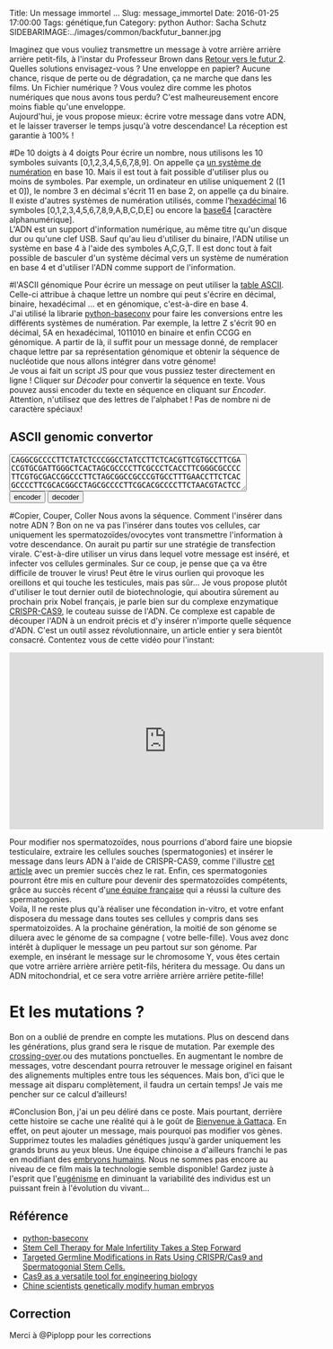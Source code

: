 Title: Un message immortel ...
Slug: message_immortel
Date: 2016-01-25 17:00:00
Tags: génétique,fun
Category: python
Author: Sacha Schutz
SIDEBARIMAGE:../images/common/backfutur_banner.jpg

Imaginez que vous vouliez transmettre un message à votre arrière arrière arrière petit-fils, à l'instar du Professeur Brown dans [Retour vers le futur 2](https://fr.wikipedia.org/wiki/Retour_vers_le_futur_2). Quelles solutions envisagez-vous ? Une enveloppe en papier? Aucune chance, risque de perte ou de dégradation, ça ne marche que dans les films.
Un Fichier numérique ? Vous voulez dire comme les photos numériques que nous avons tous perdu? C'est malheureusement encore moins fiable qu'une enveloppe.    
Aujourd'hui, je vous propose mieux: écrire votre message dans votre ADN, et le laisser traverser le temps jusqu'à votre descendance! La réception est garantie à 100% !

#De 10 doigts à 4 doigts
Pour écrire un nombre, nous utilisons les 10 symboles suivants [0,1,2,3,4,5,6,7,8,9]. On appelle ça [un système de numération](https://fr.wikipedia.org/wiki/Syst%C3%A8me_de_num%C3%A9ration) en base 10. Mais il est tout à fait possible d'utiliser plus ou moins de symboles. Par exemple, un ordinateur en utilise uniquement 2 ([1 et 0]), le nombre 3 en décimal s'écrit 11 en base 2, on appelle ça du binaire. Il existe d'autres systèmes de numération utilisés, comme l’[hexadécimal](https://fr.wikipedia.org/wiki/Syst%C3%A8me_hexad%C3%A9cimal) 16 symboles [0,1,2,3,4,5,6,7,8,9,A,B,C,D,E] ou encore la [base64](https://fr.wikipedia.org/wiki/Base64) [caractère alphanumérique].   
L'ADN est un support d'information numérique, au même titre qu'un disque dur ou qu'une clef USB. Sauf qu'au lieu d'utiliser du binaire, l'ADN utilise un système en base 4 à l'aide des symboles A,C,G,T. Il est donc tout à fait possible de basculer d'un système décimal vers un système de numération en base 4 et d'utiliser l'ADN comme support de l'information.

#l'ASCII génomique
Pour écrire un message on peut utiliser la [table ASCII](https://fr.wikipedia.org/wiki/American_Standard_Code_for_Information_Interchange#Table_des_128_caract.C3.A8res_ASCII). Celle-ci attribue à chaque lettre un nombre qui peut s'écrire en décimal, binaire, hexadécimal ... et en génomique, c'est-à-dire en base 4.   
J'ai utilisé la librarie [python-baseconv](https://pypi.python.org/pypi/python-baseconv/1.1.3) pour faire les conversions entre les différents systèmes de numération. Par exemple, la lettre Z s'écrit 90 en décimal, 5A en hexadécimal, 1011010 en binaire et enfin CCGG en génomique.
A partir de là, il suffit pour un message donné, de remplacer chaque lettre par sa représentation génomique et obtenir la séquence de nucléotide que nous allons intégrer dans votre génome!   
Je vous ai fait un script JS pour que vous pussiez tester directement en ligne ! Cliquer sur *Décoder* pour convertir la séquence en texte. Vous pouvez aussi encoder du texte en séquence en cliquant sur *Encoder*.  Attention, n'utilisez que des lettres de l'alphabet ! Pas de nombre ni de caractère spéciaux! 

## ASCII genomic convertor

<form>
 <textarea id="area" rows="4" cols="50">CAGGCGCCCCTTCTATCTCCCGGCCTATCCTTCTCACGTTCGTGCCTTCGACCGTGCGATTGGGCTCACTAGCGCCCCTTCGCCCTCACCTTCGGGCGCCCCTTCGTGCGACCGGCCCTTCTAGCGGCCGCCCGTGCCTTTGAACCTTCTCACGCCCCTTCGCACGGCCTAGCGCCCCTTCGCACGCCCCTTCTAACGTACTCCCTAT
</textarea> <br/>
<input type="button" value="encoder" onClick="start_encode()">
<input type="button" value="decoder" onClick="start_decode()">
<script>

function start_encode()
{
    var textArea = document.getElementById("area");
    // On remplace les caracteres space, car ils s'encode sur 3 et pas 4 symboles
    textArea.value = encode(textArea.value.replace(/\s/g,"_"));
}

function start_decode()
{
    var textArea = document.getElementById("area");
    textArea.value = decode(textArea.value).replace(/_/g," ");

}


function encode(txt){
var code = ['A','C','G','T'];
var output = "";
    for (var i in txt)
    {
    var raw = txt[i].charCodeAt(0).toString(4);
    acgt = raw.replace(/0|1|2|3/g, function lambda(x){return code[x];});
    output+=acgt;
  }
return output;
}
//===========================================================================
function decode(txt){
var code = {'A':0,'C':1,'G':2,'T':3};
var output = "";
    for (var i=0; i<txt.length; i+=4)
    {
    acgt  = txt.substring(i,i+4);
    bases = acgt.replace(/A|C|G|T/g, function lambda(x){return code[x];});
    output+=String.fromCharCode(parseInt(bases,4));

    }
    return output;
}
</script>
</form>


#Copier, Couper, Coller
Nous avons la séquence. Comment l'insérer dans notre ADN ? Bon on ne va pas l'insérer dans toutes vos cellules, car uniquement les spermatozoïdes/ovocytes vont transmettre l'information à votre descendance. On aurait pu partir sur une stratégie de transfection virale. C'est-à-dire utiliser un virus dans lequel votre message est inséré, et infecter vos cellules germinales. Sur ce coup, je pense que ça va être difficile de trouver le virus! Peut être le virus ourlien qui provoque les oreillons et qui touche les testicules, mais pas sûr...
Je vous propose plutôt d'utiliser le tout dernier outil de biotechnologie, qui aboutira sûrement au prochain prix Nobel français, je parle bien sur du complexe enzymatique [CRISPR-CAS9](https://fr.wikipedia.org/wiki/Cas9), le couteau suisse de l'ADN. Ce complexe est capable de découper l'ADN à un endroit précis et d'y insérer n'importe quelle séquence d'ADN. C'est un outil assez révolutionnaire, un article entier y sera bientôt consacré. Contentez vous de cette vidéo pour l'instant:

<iframe width="560" height="315" src="https://www.youtube.com/embed/2pp17E4E-O8" frameborder="0" allowfullscreen></iframe>


Pour modifier nos spermatozoïdes, nous pourrions d'abord faire une biopsie testiculaire, extraire les cellules souches (spermatogonies) et insérer le message dans leurs ADN à l'aide de CRISPR-CAS9, comme l'illustre [cet article](http://www.ncbi.nlm.nih.gov/pubmed/25772367) avec un premier succès chez le rat. Enfin, ces spermatogonies pourront être mis en culture pour devenir des spermatozoïdes compétents, grâce au succès récent d'[une équipe française](http://www.cell.com/cell-stem-cell/abstract/S1934-5909%2812%2900587-5) qui a réussi la culture des spermatogonies.   
Voila, Il ne reste plus qu'à réaliser une fécondation in-vitro, et votre enfant disposera du message dans toutes ses cellules y compris dans ses spermatoizoïdes. A la prochaine génération, la moitié de son génome se diluera avec le génome de sa compagne ( votre belle-fille). Vous avez donc intérêt à dupliquer le message un peu partout sur son génome. Par exemple, en insérant le message sur le chromosome Y, vous êtes certain que votre arrière arrière arrière petit-fils, héritera du message. Ou dans un ADN mitochondrial, et ce sera votre arrière arrière arrière petite-fille!

# Et les mutations ?
Bon on a oublié de prendre en compte les mutations. Plus on descend dans les générations, plus grand sera le risque de mutation. Par exemple des [crossing-over](https://fr.wikipedia.org/wiki/Enjambement_%28g%C3%A9n%C3%A9tique%29).ou des mutations ponctuelles. 
En augmentant le nombre de messages, votre descendant pourra retrouver le message originel en faisant des alignements multiples entre tous les séquences. Mais bon, d'ici que le message ait disparu complètement, il faudra un certain temps! Je vais me pencher sur ce calcul d’ailleurs!

#Conclusion
Bon, j'ai un peu déliré dans ce poste. Mais pourtant, derrière cette histoire se cache une réalité qui à le goût de [Bienvenue à Gattaca](https://fr.wikipedia.org/wiki/Bienvenue_%C3%A0_Gattaca). En effet, on peut ajouter un message, mais pourquoi pas modifier vos gènes. Supprimez toutes les maladies génétiques jusqu'à garder uniquement les grands bruns au yeux bleus. Une équipe chinoise a d'ailleurs franchi le pas en modifiant des [embryons humains](http://www.ncbi.nlm.nih.gov/pubmed/25894090).  Nous ne sommes pas encore au niveau de ce film mais la technologie semble disponible! Gardez juste à l'esprit que l'[eugénisme](https://fr.wikipedia.org/wiki/Eug%C3%A9nisme) en diminuant la variabilité des individus est un puissant frein à l'évolution du vivant...


## Référence
* [python-baseconv](https://pypi.python.org/pypi/python-baseconv/1.1.3)
* [Stem Cell Therapy for Male Infertility Takes a Step Forward](http://www.cell.com/cell-stem-cell/abstract/S1934-5909%2812%2900587-5)
* [Targeted Germline Modifications in Rats Using CRISPR/Cas9 and Spermatogonial Stem Cells.](http://www.ncbi.nlm.nih.gov/pubmed/25772367)
* [Cas9 as a versatile tool for engineering biology](http://www.nature.com/nmeth/journal/v10/n10/full/nmeth.2649.html)
* [Chine scientists genetically modify human embryos](http://www.nature.com/news/chinese-scientists-genetically-modify-human-embryos-1.17378)

## Correction 
Merci à @Piplopp pour les corrections 
